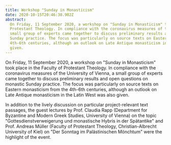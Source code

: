 ```yaml
---
title: Workshop "Sunday in Monasticism"
date: 2020-10-15T20:46:38.902Z
abstract:
  On Friday, 11 September 2020, a workshop on "Sunday in Monasticism" took place in the Faculty of
  Protestant Theology. In compliance with the coronavirus measures of the University of Vienna, a
  small group of experts came together to discuss preliminary results and open questions on monastic
  Sunday practice. The focus was particularly on source texts on Eastern monasticism from the
  4th-6th centuries, although an outlook on Late Antique monasticism in the Latin West was also
  given.
---
```


On Friday, 11 September 2020, a workshop on "Sunday in Monasticism" took place in the Faculty of
Protestant Theology. In compliance with the coronavirus measures of the University of Vienna, a
small group of experts came together to discuss preliminary results and open questions on monastic
Sunday practice. The focus was particularly on source texts on Eastern monasticism from the 4th-6th
centuries, although an outlook on Late Antique monasticism in the Latin West was also given.

In addition to the lively discussion on particular project-relevant text passages, the guest
lectures by Prof. Claudia Rapp (Department for Byzantine and Modern Greek Studies, University of
Vienna) on the topic "Gottesdienstverweigerung und monastische Hybris in der Spätantike" and Prof.
Andreas Müller (Faculty of Protestant Theology, Christian-Albrecht University of Kiel) on "Der
Sonntag im Palästinischen Mönchtum" were the highlight of the event.
